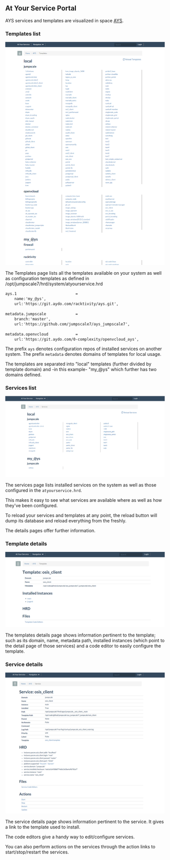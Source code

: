 ## At Your Service Portal

AYS services and templates are visualized in space [AYS](http://localhost:82/AYS).


### Templates list

![Templates](AYS-Templates.png)

The Templates page lists all the templates available on your system as well as configuration templates as defined in /opt/jumpscale7/hrd/system/atyourservice.hrd

```
ays.1                          =
    name:'my_@ys',
    url:'https://git.aydo.com/racktivity/ays.git',

metadata.jumpscale             =
    branch:'master',
    url:'https://github.com/jumpscale7/ays_jumpscale7',

metadata.openvcloud            =
    url:'https://git.aydo.com/0-complexity/openvcloud_ays',

```

The prefix `ays` denotes configuration repos of installed services on another system.
The prefix `metadata` denotes domains of templates for local usage.


The templates are separated into "local" templates (further divided by template domain) and -in this example- "my_@ys" which further has two domains defined.

### Services list

![Services](AYS-Services.png)

The services page lists installed services on the system as well as those configured in the `atyourservice.hrd`.


This makes it easy to see what services are available where as well as how they've been configured.


To reload your services and templates at any point, the reload button will dump its database and reload everything from the freshly.

The details pages offer further information.
### Template details

![](Template-details.png)

The templates details page shows information pertinent to the template; such as its domain, name, metadata path, installed instances (which point to the detail page of those services) and a code editor to easily configure the template.

### Service details

![](Service-details.png)

The service details page shows information pertinent to the service.
It gives a link to the template used to install.

The code editors give a handy way to edit/configure services.

You can also perform actions on the services through the action links to start/stop/restart the services.

